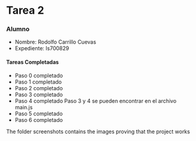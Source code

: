 # Tarea 2
### Alumno
 * Nombre: Rodolfo Carrillo Cuevas
 * Expediente: Is700829

#### Tareas Completadas
 * Paso 0 completado
 * Paso 1 completado
 * Paso 2 completado
 * Paso 3 completado
 * Paso 4 completado Paso 3 y 4 se pueden encontrar en el archivo main.js
 * Paso 5 completado
 * Paso 6 completado

The folder screenshots contains the images proving that the project works
 
